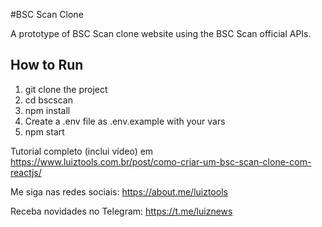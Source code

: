 #BSC Scan Clone

A prototype of BSC Scan clone website using the BSC Scan official APIs.

## How to Run
1. git clone the project
2. cd bscscan
3. npm install
4. Create a .env file as .env.example with your vars
5. npm start

Tutorial completo (inclui vídeo) em https://www.luiztools.com.br/post/como-criar-um-bsc-scan-clone-com-reactjs/

Me siga nas redes sociais: https://about.me/luiztools

Receba novidades no Telegram: https://t.me/luiznews
